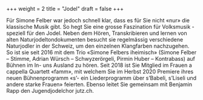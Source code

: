 +++
weight = 2
title = "Jodel"
draft = false
+++

Für Simone Felber war jedoch schnell klar, dass es für Sie nicht «nur» die klassische Musik gibt. 
So hegt Sie eine grosse Faszination für Volksmusik - speziell für den Jodel. 
Neben dem Hören, Transkribieren und lernen von alten Naturjodeltondokumenten besucht sie regelmässig
verschiedene Naturjodler in der Schweiz, um den einzelnen Klangfarben nachzugehen.
So ist sie seit 2016 mit dem Trio «Simone Felbers iheimisch» (Simone Felber – Stimme, Adrian Würsch – Schwyzerörgeli, Pirmin Huber – Kontrabass)
auf Bühnen im In- uns Ausland zu hören.
Seit 2018 ist Sie Mitglied im Frauen a cappella Quartett «famm», mit welchem Sie im Herbst 2020 Premiere ihres 
neuen Bühnenprogramm «s’- ein Liederprogramm über s’Babeli, s’Liseli und andere starke Frauen» feierten.
Ebenso leitet Sie gemeinsam mit Benjamin Rapp den Jugendjodelchor jutz.ch.

